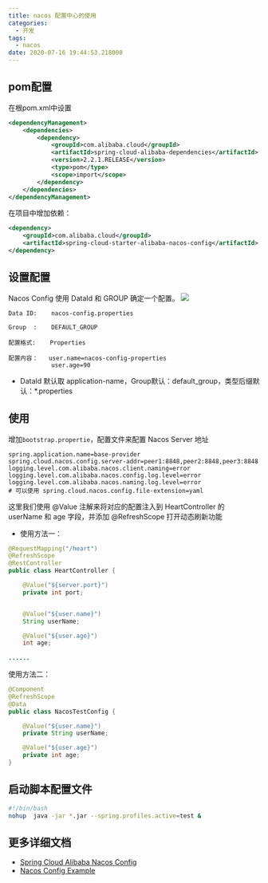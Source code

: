 ```yaml
---
title: nacos 配置中心的使用
categories:
  - 开发
tags:
  - nacos
date: 2020-07-16 19:44:53.218000
---
```


## pom配置

在根pom.xml中设置

```xml
<dependencyManagement>
    <dependencies>
        <dependency>
            <groupId>com.alibaba.cloud</groupId>
            <artifactId>spring-cloud-alibaba-dependencies</artifactId>
            <version>2.2.1.RELEASE</version>
            <type>pom</type>
            <scope>import</scope>
        </dependency>
    </dependencies>
</dependencyManagement>
```

在项目中增加依赖：

```xml
<dependency>
    <groupId>com.alibaba.cloud</groupId>
    <artifactId>spring-cloud-starter-alibaba-nacos-config</artifactId>
</dependency>
```

## 设置配置

Nacos Config 使用 DataId 和 GROUP 确定一个配置。
![](https://camo.githubusercontent.com/b376cc3d409a74cd89b80cecbf8c1bde5ef58580/68747470733a2f2f696d672e616c6963646e2e636f6d2f7466732f544231596c693362555931674b306a535a464d58586157635658612d323433362d313133382e706e67)


```properties
Data ID:    nacos-config.properties

Group  :    DEFAULT_GROUP

配置格式:    Properties

配置内容：   user.name=nacos-config-properties
            user.age=90
```

- DataId 默认取 application-name，Group默认：default_group，类型后缀默认：*.properties

## 使用

增加`bootstrap.propertie`，配置文件来配置 Nacos Server 地址


```properties
spring.application.name=base-provider
spring.cloud.nacos.config.server-addr=peer1:8848,peer2:8848,peer3:8848
logging.level.com.alibaba.nacos.client.naming=error
logging.level.com.alibaba.nacos.config.log.level=error 
logging.level.com.alibaba.nacos.naming.log.level=error 
# 可以使用 spring.cloud.nacos.config.file-extension=yaml 
```

这里我们使用 @Value 注解来将对应的配置注入到 HeartController 的 userName 和 age 字段，并添加 @RefreshScope 打开动态刷新功能


- 使用方法一：

```java
@RequestMapping("/heart")
@RefreshScope
@RestController
public class HeartController {

    @Value("${server.port}")
    private int port;


    @Value("${user.name}")
    String userName;

    @Value("${user.age}")
    int age;
    
......

```

使用方法二：

```java
@Component
@RefreshScope
@Data
public class NacosTestConfig {

    @Value("${user.name}")
    private String userName;

    @Value("${user.age}")
    private int age;
}

```


## 启动脚本配置文件
```bash
#!/bin/bash
nohup  java -jar *.jar --spring.profiles.active=test &
```




## 更多详细文档
- [Spring Cloud Alibaba Nacos Config](https://github.com/alibaba/spring-cloud-alibaba/blob/master/spring-cloud-alibaba-docs/src/main/asciidoc-zh/nacos-config.adoc)
- [Nacos Config Example](https://github.com/alibaba/spring-cloud-alibaba/blob/master/spring-cloud-alibaba-examples/nacos-example/nacos-config-example/readme-zh.md)